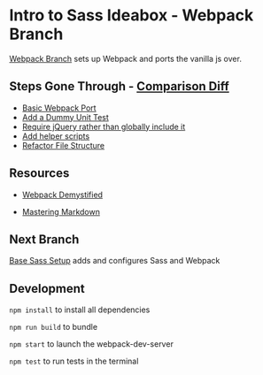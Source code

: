 # Intro to Sass Ideabox - Webpack Branch

[Webpack Branch](https://github.com/rrgayhart/intro-sass-ideabox/tree/webpack) sets up Webpack and ports the vanilla js over.

## Steps Gone Through - [Comparison Diff](https://github.com/rrgayhart/intro-sass-ideabox/compare/webpack)

- [Basic Webpack Port](a4f95d4955281dd1b6b22347314e9f72e61beb80)
- [Add a Dummy Unit Test](7da086026af2b950a06e7fbfa6755b224047fdf6)
- [Require jQuery rather than globally include it](334311c6387a30de2c7ef03394a0b249651468c5)
- [Add helper scripts](7e7a287cd5b893b31f5f55b8da440c6866775ae0)
- [Refactor File Structure](1ab566ef99290a6f2932e45c263d4ca645aeef8c)

## Resources

* [Webpack Demystified](http://frontend.turing.io/lessons/webpack-demystified.html)

* [Mastering Markdown](https://guides.github.com/features/mastering-markdown/)

## Next Branch

[Base Sass Setup](https://github.com/rrgayhart/intro-sass-ideabox/tree/base-sass-setup) adds and configures Sass and Webpack

## Development

`npm install` to install all dependencies

`npm run build` to bundle

`npm start` to launch the webpack-dev-server

`npm test` to run tests in the terminal